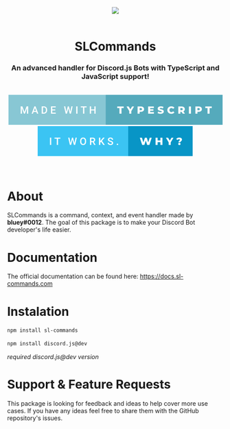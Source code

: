 <div align="center">
	<a href="https://npmjs.com/package/sl-commands"><img src="https://nodeico.herokuapp.com/sl-commands.svg"></a>
	<br><br>
  <h1><strong>SLCommands</strong></h1>
  <h3><strong>An advanced handler for Discord.js Bots with TypeScript and JavaScript support!</strong></h3><br>
	<img src="assets/made-with-typescript.svg"> <img src="assets/it-works.-why_.svg">
</div>
<br><br>

# **About**

SLCommands is a command, context, and event handler made by **bluey#0012**. The goal of this package is to make your Discord Bot developer's life easier.

# **Documentation**

The official documentation can be found here: https://docs.sl-commands.com

# **Instalation**

```bash
npm install sl-commands
```

```bash
npm install discord.js@dev
```
_required discord.js@dev version_

# **Support & Feature Requests**

This package is looking for feedback and ideas to help cover more use cases. If you have any ideas feel free to share them with the GitHub repository's issues.
